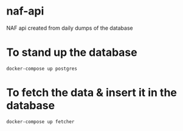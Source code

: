 # naf-api
NAF api created from daily dumps of the database

# To stand up the database
`docker-compose up postgres`
# To fetch the data & insert it in the database
`docker-compose up fetcher`

